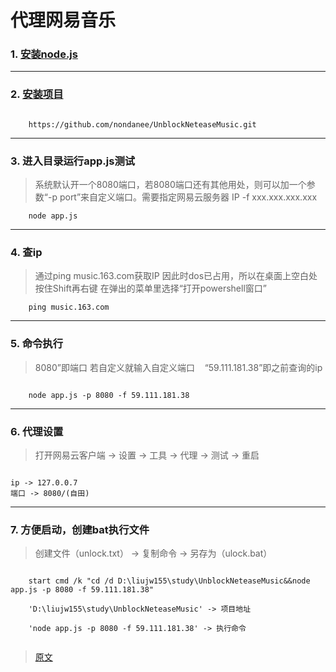 # 代理网易音乐

### 1. [安装node.js](./nvm_install.md)   

---

### 2. [安装项目](https://github.com/nondanee/UnblockNeteaseMusic)     

```

    https://github.com/nondanee/UnblockNeteaseMusic.git

```

---

### 3. 进入目录运行app.js测试

> 系统默认开一个8080端口，若8080端口还有其他用处，则可以加一个参数“-p port”来自定义端口。需要指定网易云服务器 IP -f xxx.xxx.xxx.xxx

```
    node app.js
```

---

### 4. 查ip

> 通过ping music.163.com获取IP 因此时dos已占用，所以在桌面上空白处按住Shift再右键 在弹出的菜单里选择“打开powershell窗口”

```
    ping music.163.com
```

---

### 5. 命令执行

> 8080”即端口 若自定义就输入自定义端口    “59.111.181.38”即之前查询的ip

```

    node app.js -p 8080 -f 59.111.181.38

```

---

### 6. 代理设置

> 打开网易云客户端 -> 设置 -> 工具 -> 代理 -> 测试 -> 重启

```

ip -> 127.0.0.7
端口 -> 8080/(自田)

```

--- 

### 7. 方便启动，创建bat执行文件

> 创建文件（unlock.txt） -> 复制命令 -> 另存为（ulock.bat）

```

    start cmd /k "cd /d D:\liujw155\study\UnblockNeteaseMusic&&node app.js -p 8080 -f 59.111.181.38"

    'D:\liujw155\study\UnblockNeteaseMusic' -> 项目地址

    'node app.js -p 8080 -f 59.111.181.38' -> 执行命令


```


>[原文](https://www.bilibili.com/read/cv3416428/)